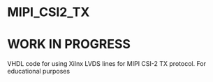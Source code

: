 # MIPI_CSI2_TX 
# WORK IN PROGRESS
VHDL code for using Xilnx LVDS lines for MIPI CSI-2 TX  protocol.
For educational purposes

